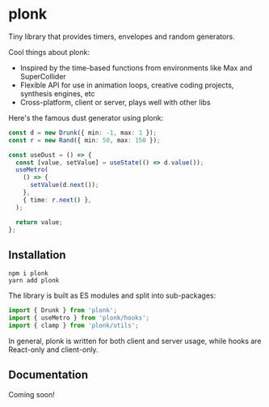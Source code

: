 # plonk

Tiny library that provides timers, envelopes and random generators.

Cool things about plonk:

- Inspired by the time-based functions from environments like Max and SuperCollider
- Flexible API for use in animation loops, creative coding projects, synthesis engines, etc
- Cross-platform, client or server, plays well with other libs

Here's the famous dust generator using plonk:

```typescript
const d = new Drunk({ min: -1, max: 1 });
const r = new Rand({ min: 50, max: 150 });

const useDust = () => {
  const [value, setValue] = useState(() => d.value());
  useMetro(
    () => {
      setValue(d.next());
    },
    { time: r.next() },
  );

  return value;
};
```

## Installation

```
npm i plonk
yarn add plonk
```

The library is built as ES modules and split into sub-packages:

```typescript
import { Drunk } from 'plonk';
import { useMetro } from 'plonk/hooks';
import { clamp } from 'plonk/utils';
```

In general, plonk is written for both client and server usage, while hooks are React-only and client-only.

## Documentation

Coming soon!
